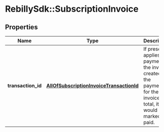# RebillySdk::SubscriptionInvoice

## Properties
Name | Type | Description | Notes
------------ | ------------- | ------------- | -------------
**transaction_id** | [**AllOfSubscriptionInvoiceTransactionId**](AllOfSubscriptionInvoiceTransactionId.md) | If present, applies a payment to the invoice created.  If the payment is for the invoice total, it would be marked as paid. | [optional] 

